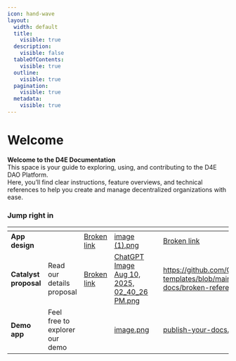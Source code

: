 ```yaml
---
icon: hand-wave
layout:
  width: default
  title:
    visible: true
  description:
    visible: false
  tableOfContents:
    visible: true
  outline:
    visible: true
  pagination:
    visible: true
  metadata:
    visible: true
---
```


# Welcome

**Welcome to the D4E Documentation**\
This space is your guide to exploring, using, and contributing to the D4E DAO Platform.\
Here, you’ll find clear instructions, feature overviews, and technical references to help you create and manage decentralized organizations with ease.

### Jump right in

<table data-view="cards"><thead><tr><th></th><th></th><th data-type="content-ref"></th><th data-hidden data-card-cover data-type="image"></th><th data-hidden></th><th data-hidden data-card-target data-type="content-ref"></th></tr></thead><tbody><tr><td><strong>App design</strong></td><td></td><td><a href="broken-reference">Broken link</a></td><td><a href=".gitbook/assets/image (1).png">image (1).png</a></td><td></td><td><a href="broken-reference">Broken link</a></td></tr><tr><td><strong>Catalyst proposal</strong></td><td>Read our details proposal</td><td><a href="broken-reference">Broken link</a></td><td><a href=".gitbook/assets/ChatGPT Image Aug 10, 2025, 02_40_26 PM.png">ChatGPT Image Aug 10, 2025, 02_40_26 PM.png</a></td><td></td><td><a href="https://github.com/GitbookIO/gitbook-templates/blob/main/product-docs/broken-reference/README.md">https://github.com/GitbookIO/gitbook-templates/blob/main/product-docs/broken-reference/README.md</a></td></tr><tr><td><strong>Demo app</strong></td><td>Feel free to explorer our demo</td><td></td><td><a href=".gitbook/assets/image.png">image.png</a></td><td></td><td><a href="catalyst-proposal/publish-your-docs.md">publish-your-docs.md</a></td></tr></tbody></table>
